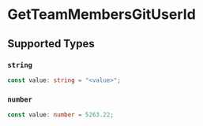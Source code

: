 # GetTeamMembersGitUserId


## Supported Types

### `string`

```typescript
const value: string = "<value>";
```

### `number`

```typescript
const value: number = 5263.22;
```

